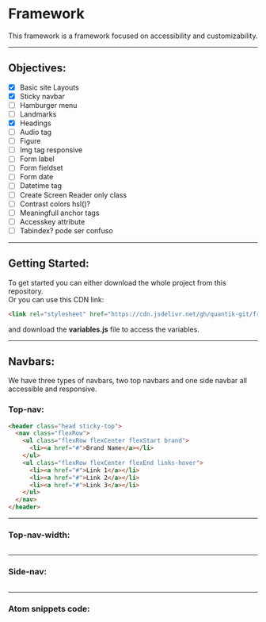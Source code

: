 # Framework
This framework is a framework focused on accessibility and customizability.

---
## Objectives:
- [x] Basic site Layouts
- [x] Sticky navbar
- [ ] Hamburger menu
- [ ] Landmarks
- [x] Headings
- [ ] Audio tag
- [ ] Figure
- [ ] Img tag responsive
- [ ] Form label
- [ ] Form fieldset
- [ ] Form date
- [ ] Datetime tag
- [ ] Create Screen Reader only class
- [ ] Contrast colors hsl()?
- [ ] Meaningfull anchor tags
- [ ] Accesskey attribute
- [ ] Tabindex? pode ser confuso

---
## Getting Started:
To get started you can either download the whole project from this repository.\
Or you can use this CDN link:
```HTML
<link rel="stylesheet" href="https://cdn.jsdelivr.net/gh/quantik-git/framework/Framework1.css">
```
and download the **variables.js** file to access the variables.

---
## Navbars:
We have three types of navbars, two top navbars and one side navbar all accessible and responsive.

### Top-nav:

```HTML
<header class="head sticky-top">
  <nav class="flexRow">
    <ul class="flexRow flexCenter flexStart brand">
      <li><a href="#">Brand Name</a></li>
    </ul>
    <ul class="flexRow flexCenter flexEnd links-hover">
      <li><a href="#">Link 1</a></li>
      <li><a href="#">Link 2</a></li>
      <li><a href="#">Link 3</a></li>
    </ul>
  </nav>
</header>
```

---
### Top-nav-width:

```HTML

```
---
### Side-nav:

```HTML

```
---
### Atom snippets code:

```HTML

```
